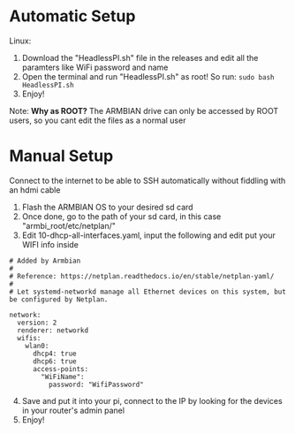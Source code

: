 # **Automatic Setup**

Linux:
1. Download the "HeadlessPI.sh" file in the releases and edit all the paramters like WiFi password and name
2. Open the terminal and run "HeadlessPI.sh" as root! So run:
```sudo bash HeadlessPI.sh```
3. Enjoy!

Note:
  **Why as ROOT?**
        The ARMBIAN drive can only be accessed by ROOT users, so you cant edit the files as a normal user

# **Manual Setup**

Connect to the internet to be able to SSH automatically without fiddling with an hdmi cable

1. Flash the ARMBIAN OS to your desired sd card
2. Once done, go to the path of your sd card, in this case "armbi_root/etc/netplan/"
3. Edit 10-dhcp-all-interfaces.yaml, input the following and edit put your WIFI info inside

```
# Added by Armbian
#
# Reference: https://netplan.readthedocs.io/en/stable/netplan-yaml/
#
# Let systemd-networkd manage all Ethernet devices on this system, but be configured by Netplan.

network:
  version: 2
  renderer: networkd
  wifis:
    wlan0:
      dhcp4: true
      dhcp6: true
      access-points:
        "WiFiName":
          password: "WifiPassword"
```

4. Save and put it into your pi, connect to the IP by looking for the devices in your router's admin panel
5. Enjoy!
